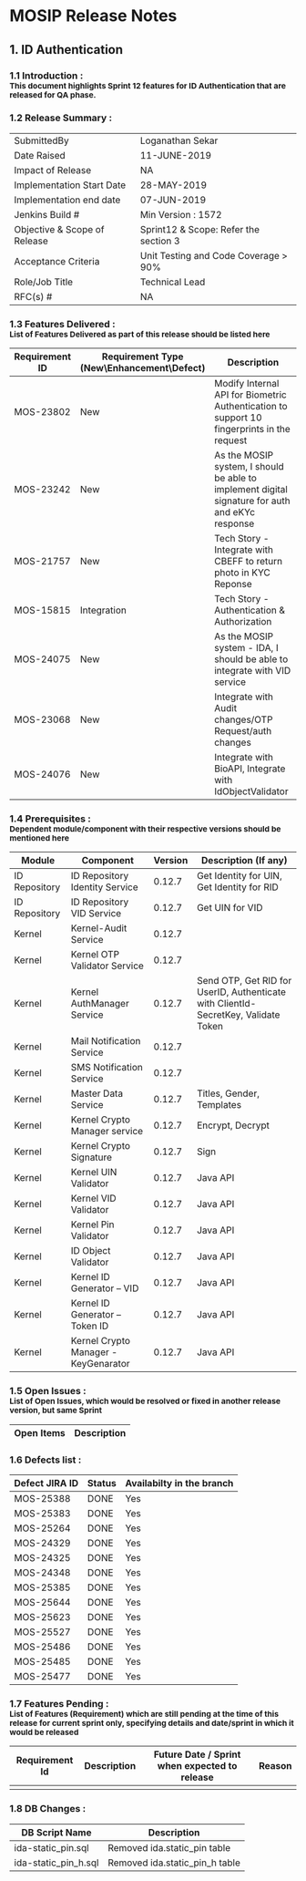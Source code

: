 # MOSIP Release Notes
## 1. ID Authentication

### 1.1 Introduction : <br><sub>This document highlights Sprint 12 features for ID Authentication that are released for QA phase.</sub></br>

### 1.2 Release Summary : 
|         |          |
|----------|----------|
SubmittedBy|Loganathan Sekar
Date Raised | 11-JUNE-2019
Impact of Release|NA
Implementation Start Date |28-MAY-2019
Implementation end date	|07-JUN-2019
Jenkins Build #	|Min Version : 1572
Objective & Scope of Release| Sprint12 & Scope: Refer the section 3
Acceptance Criteria	| Unit Testing and Code Coverage > 90%
Role/Job Title|Technical Lead
RFC(s) #|	NA


### 1.3 Features Delivered : <br><sub>List of Features Delivered as part of this release should be listed here</sub></br>
Requirement ID | Requirement Type <br>(New\\Enhancement\\Defect)</br> | Description
-----|----------|-------------
MOS-23802|New|Modify Internal API for Biometric Authentication to support 10 fingerprints in the request
MOS-23242|New|As the MOSIP system, I should be able to implement digital signature for auth and eKYc response
MOS-21757|New|Tech Story - Integrate with CBEFF to return photo in KYC Reponse
MOS-15815|Integration|Tech Story - Authentication & Authorization
MOS-24075|New|As the MOSIP system - IDA, I should be able to integrate with VID service
MOS-23068|New|Integrate with Audit changes/OTP Request/auth changes
MOS-24076|New|Integrate with BioAPI, Integrate with IdObjectValidator


### 1.4 Prerequisites : <br><sub>Dependent module/component with their respective versions should be mentioned here</sub></br>
Module|Component|Version|Description (If any)
-----|-------------|----------------|--------------
ID Repository|ID Repository Identity Service|0.12.7|Get Identity for UIN, Get Identity for RID
ID Repository|ID Repository VID Service|0.12.7|Get UIN for VID
Kernel|Kernel-Audit Service|0.12.7| 
Kernel|Kernel OTP Validator Service|0.12.7|
Kernel|Kernel AuthManager Service|0.12.7|Send OTP, Get RID for UserID, Authenticate with ClientId-SecretKey, Validate Token
Kernel|Mail Notification Service|0.12.7|
Kernel|SMS Notification Service|0.12.7|
Kernel|Master Data Service|0.12.7|Titles, Gender, Templates
Kernel|Kernel Crypto Manager service|0.12.7|Encrypt, Decrypt
Kernel|Kernel Crypto Signature|0.12.7|Sign
Kernel|Kernel UIN Validator|0.12.7|Java API
Kernel|Kernel VID Validator|0.12.7|Java API
Kernel|Kernel Pin Validator|0.12.7|Java API
Kernel|ID Object Validator|0.12.7|Java API
Kernel|Kernel ID Generator – VID|0.12.7|Java API
Kernel|Kernel ID Generator – Token ID|0.12.7|Java API
Kernel|Kernel Crypto Manager - KeyGenarator|0.12.7|Java API

### 1.5 Open Issues : <br><sub>List of Open Issues, which would be resolved or fixed in another release version, but same Sprint</sub></br>
Open Items|Description
-----------------|----------------------

### 1.6 Defects list :
Defect JIRA ID|Status|Availabilty in the branch
---------------|-------------|------------------
MOS-25388|DONE|Yes
MOS-25383|DONE|Yes
MOS-25264|DONE|Yes
MOS-24329|DONE|Yes
MOS-24325|DONE|Yes
MOS-24348|DONE|Yes
MOS-25385|DONE|Yes
MOS-25644|DONE|Yes
MOS-25623|DONE|Yes
MOS-25527|DONE|Yes
MOS-25486|DONE|Yes
MOS-25485|DONE|Yes
MOS-25477|DONE|Yes

### 1.7 Features Pending : <br><sub>List of Features (Requirement) which are still pending at the time of this release for current sprint only, specifying details and date/sprint in which it would be released</sub></br>
Requirement Id|Description|Future Date / Sprint when expected to release | Reason
--------------|-----------|-----------|-------------
|||


### 1.8 DB Changes :
|DB Script Name|Description|
|---------------|-------------|
|ida-static_pin.sql|Removed ida.static_pin table|
|ida-static_pin_h.sql|Removed ida.static_pin_h table|




